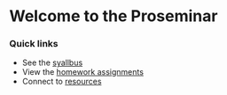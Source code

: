 # Welcome to the Proseminar

### Quick links
* See the [syallbus](./syllabus.md)
* View the [homework assignments](./homework/)
* Connect to [resources](./resources.md)
